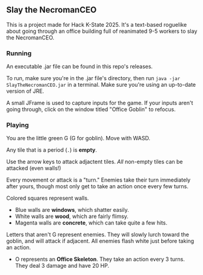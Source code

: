 ## Slay the NecromanCEO
This is a project made for Hack K-State 2025. It's a text-based roguelike about going through an office building full of reanimated 9-5 workers to slay the NecromanCEO.

### Running
An executable .jar file can be found in this repo's releases. 

To run, make sure you're in the .jar file's directory, then run `java -jar SlayTheNecromanCEO.jar` in a terminal. Make sure you're using an up-to-date version of JRE.

A small JFrame is used to capture inputs for the game. If your inputs aren't going through, click on the window titled "Office Goblin" to refocus.

### Playing

You are the little green G (G for goblin). Move with WASD.

Any tile that is a period (`.`) is **empty**.

Use the arrow keys to attack adjactent tiles. *All* non-empty tiles can be attacked (even walls!)

Every movement or attack is a "turn." Enemies take their turn immediately after yours, though most only get to take an action once every few turns.

Colored squares represent walls. 
- Blue walls are **windows**, which shatter easily. 
- White walls are **wood**, which are fairly flimsy. 
- Magenta walls are **concrete**, which can take quite a few hits.

Letters that aren't G represent enemies. They will slowly lurch toward the goblin, and will attack if adjacent. All enemies flash white just before taking an action.

- O represents an **Office Skeleton**. They take an action every 3 turns. They deal 3 damage and have 20 HP.